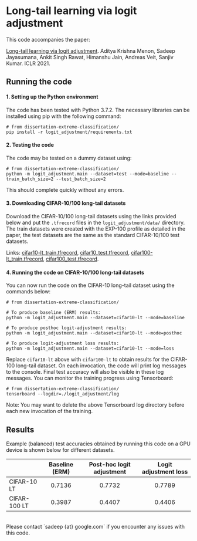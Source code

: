 # Long-tail learning via logit adjustment

This code accompanies the paper:

[Long-tail learning via logit adjustment](https://arxiv.org/abs/2007.07314).
Aditya Krishna Menon, Sadeep Jayasumana, Ankit Singh Rawat, Himanshu Jain, Andreas Veit, Sanjiv Kumar.
ICLR 2021.

## Running the code

#### 1. Setting up the Python environment
The code has been tested with Python 3.7.2. The necessary libraries can be
installed using pip with the following command:

```
# from dissertation-extreme-classification/
pip install -r logit_adjustment/requirements.txt
```


#### 2. Testing the code
The code may be tested on a dummy dataset using:

```
# from dissertation-extreme-classification/
python -m logit_adjustment.main --dataset=test --mode=baseline --train_batch_size=2 --test_batch_size=2
```

This should complete quickly without any errors.


#### 3. Downloading CIFAR-10/100 long-tail datasets
Download the CIFAR-10/100 long-tail datasets using the links provided below and
put the `.tfrecord` files in the `logit_adjustment/data/` directory. The train
datasets were created with the EXP-100 profile as detailed in the paper, the
test datasets are the same as the standard CIFAR-10/100 test datasets.

Links: [cifar10-lt_train.tfrecord](http://storage.googleapis.com/gresearch/logit_adjustment/cifar10-lt_train.tfrecord),
[cifar10_test.tfrecord](http://storage.googleapis.com/gresearch/logit_adjustment/cifar10_test.tfrecord),
[cifar100-lt_train.tfrecord](http://storage.googleapis.com/gresearch/logit_adjustment/cifar100-lt_train.tfrecord),
[cifar100_test.tfrecord](http://storage.googleapis.com/gresearch/logit_adjustment/cifar100_test.tfrecord).


#### 4. Running the code on CIFAR-10/100 long-tail datasets

You can now run the code on the CIFAR-10 long-tail dataset using the commands
below:

```
# from dissertation-extreme-classification/

# To produce baseline (ERM) results:
python -m logit_adjustment.main --dataset=cifar10-lt --mode=baseline

# To produce posthoc logit-adjustment results:
python -m logit_adjustment.main --dataset=cifar10-lt --mode=posthoc

# To produce logit-adjustment loss results:
python -m logit_adjustment.main --dataset=cifar10-lt --mode=loss
```

Replace `cifar10-lt` above with `cifar100-lt` to obtain results for the
CIFAR-100 long-tail dataset. On each invocation, the code will print log
messages to the console. Final test accuracy will also be visible in these
log messages. You can monitor the training progress using Tensorboard:

```
# from dissertation-extreme-classification/
tensorboard --logdir=./logit_adjustment/log
```

Note: You may want to delete the above Tensorboard log directory before each
new invocation of the training.

## Results

Example (balanced) test accuracies obtained by running this code on a GPU device
is shown below for different datasets.

<center>

|             | Baseline (ERM) | Post-hoc logit adjustment | Logit adjustment loss |
|:------------|:--------------:|:-------------------------:|:-----------------:|
| CIFAR-10 LT |       0.7136   |          0.7732           |       0.7789      |
| CIFAR-100 LT|       0.3987   |          0.4407           |       0.4406      |

</center>

<br/>
Please contact `sadeep {at} google.com` if you encounter any issues with this
code.

